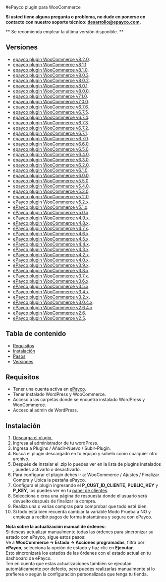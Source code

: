 #ePayco plugin para WooCommerce

**Si usted tiene alguna pregunta o problema, no dude en ponerse en contacto con nuestro soporte técnico: desarrollo@epayco.com.**

** Se recomienda emplear la última versión disponible. **

## Versiones
* [epayco plugin WooCommerce v8.2.0](https://github.com/epayco/Plugin_ePayco_WooCommerce/releases/tag/v8.2.0).
* [epayco plugin WooCommerce v8.1.1](https://github.com/epayco/Plugin_ePayco_WooCommerce/releases/tag/v8.1.1).
* [epayco plugin WooCommerce v8.1.0](https://github.com/epayco/Plugin_ePayco_WooCommerce/releases/tag/v8.1.0).
* [epayco plugin WooCommerce v8.0.3](https://github.com/epayco/Plugin_ePayco_WooCommerce/releases/tag/v8.0.3).
* [epayco plugin WooCommerce v8.0.2](https://github.com/epayco/Plugin_ePayco_WooCommerce/releases/tag/v8.0.2).
* [epayco plugin WooCommerce v8.0.1](https://github.com/epayco/Plugin_ePayco_WooCommerce/releases/tag/v8.0.1).
* [epayco plugin WooCommerce v8.0.0](https://github.com/epayco/Plugin_ePayco_WooCommerce/releases/tag/v8.0.0).
* [epayco plugin WooCommerce v7.1.0](https://github.com/epayco/Plugin_ePayco_WooCommerce/releases/tag/v7.1.0).
* [epayco plugin WooCommerce v7.0.0](https://github.com/epayco/Plugin_ePayco_WooCommerce/releases/tag/v7.0.0).
* [epayco plugin WooCommerce v6.7.6](https://github.com/epayco/Plugin_ePayco_WooCommerce/releases/tag/v6.7.6).
* [epayco plugin WooCommerce v6.7.5](https://github.com/epayco/Plugin_ePayco_WooCommerce/releases/tag/v6.7.5).
* [epayco plugin WooCommerce v6.7.4](https://github.com/epayco/Plugin_ePayco_WooCommerce/releases/tag/v6.7.4).
* [epayco plugin WooCommerce v6.7.3](https://github.com/epayco/Plugin_ePayco_WooCommerce/releases/tag/v6.7.3).
* [epayco plugin WooCommerce v6.7.2](https://github.com/epayco/Plugin_ePayco_WooCommerce/releases/tag/v6.7.2).
* [epayco plugin WooCommerce v6.7.1](https://github.com/epayco/Plugin_ePayco_WooCommerce/releases/tag/v6.7.1).
* [epayco plugin WooCommerce v6.7.0](https://github.com/epayco/Plugin_ePayco_WooCommerce/releases/tag/v6.7.0).
* [epayco plugin WooCommerce v6.6.0](https://github.com/epayco/Plugin_ePayco_WooCommerce/releases/tag/V6.6.0).
* [epayco plugin WooCommerce v6.5.0](https://github.com/epayco/Plugin_ePayco_WooCommerce/releases/tag/V6.5.0).
* [epayco plugin WooCommerce v6.4.0](https://github.com/epayco/Plugin_ePayco_WooCommerce/releases/tag/V6.4.0).
* [epayco plugin WooCommerce v6.3.0](https://github.com/epayco/Plugin_ePayco_WooCommerce/releases/tag/V6.3.0).
* [epayco plugin WooCommerce v6.2.0](https://github.com/epayco/Plugin_ePayco_WooCommerce/releases/tag/V6.2.0).
* [epayco plugin WooCommerce v6.1.0](https://github.com/epayco/Plugin_ePayco_WooCommerce/releases/tag/V6.1.0).
* [epayco plugin WooCommerce v6.0.0](https://github.com/epayco/Plugin_ePayco_WooCommerce/releases/tag/V6.0.0).
* [epayco plugin WooCommerce v5.5.0](https://github.com/epayco/Plugin_ePayco_WooCommerce/releases/tag/V5.5.0).
* [epayco plugin WooCommerce v5.4.0](https://github.com/epayco/Plugin_ePayco_WooCommerce/releases/tag/V5.4.0).
* [epayco plugin WooCommerce v5.3.0](https://github.com/epayco/Plugin_ePayco_WooCommerce/releases/tag/V5.3.0).
* [epayco plugin WooCommerce v5.2.0](https://github.com/epayco/Plugin_ePayco_WooCommerce/releases/tag/v5.2.0).
* [ePayco plugin WooCommerce v5.2.x](https://github.com/epayco/Plugin_ePayco_WooCommerce/releases/tag/V5.2.x).
* [ePayco plugin WooCommerce v5.1.x](https://github.com/epayco/Plugin_ePayco_WooCommerce/releases/tag/V5.1.X).
* [ePayco plugin WooCommerce v5.0.x](https://github.com/epayco/Plugin_ePayco_WooCommerce/releases/tag/V5.0.X).
* [ePayco plugin WooCommerce v4.9.x](https://github.com/epayco/Plugin_ePayco_WooCommerce/releases/tag/V4.9.x).
* [ePayco plugin WooCommerce v4.8.x](https://github.com/epayco/Plugin_ePayco_WooCommerce/releases/tag/V4.8.X).
* [ePayco plugin WooCommerce v4.7.x](https://github.com/epayco/Plugin_ePayco_WooCommerce/releases/tag/V.4.7).
* [ePayco plugin WooCommerce v4.6.x](https://github.com/epayco/Plugin_ePayco_WooCommerce/releases/tag/V4.6.x).
* [ePayco plugin WooCommerce v4.5.x](https://github.com/epayco/Plugin_ePayco_WooCommerce/releases/tag/V4.5.x).
* [ePayco plugin WooCommerce v4.4.x](https://github.com/epayco/Plugin_ePayco_WooCommerce/releases/tag/V4.4.x).
* [ePayco plugin WooCommerce v4.3.x](https://github.com/epayco/Plugin_ePayco_WooCommerce/releases/tag/V4.3.x).
* [ePayco plugin WooCommerce v4.2.x](https://github.com/epayco/Plugin_ePayco_WooCommerce/releases/tag/V4.2.x).
* [ePayco plugin WooCommerce v4.0.x](https://github.com/epayco/Plugin_ePayco_WooCommerce/releases/tag/V4.0.x).
* [ePayco plugin WooCommerce v3.9.x](https://github.com/epayco/Plugin_ePayco_WooCommerce/releases/tag/v3.9.x).
* [ePayco plugin WooCommerce v3.8.x](https://github.com/epayco/Plugin_ePayco_WooCommerce/releases/tag/3.8.x).
* [ePayco plugin WooCommerce v3.7.x](https://github.com/epayco/Plugin_ePayco_WooCommerce/releases/tag/3.7.0).
* [ePayco plugin WooCommerce v3.6.x](https://github.com/epayco/Plugin_ePayco_WooCommerce/releases/tag/3.6.5).
* [ePayco plugin WooCommerce v3.5.x](https://github.com/epayco/Plugin_ePayco_WooCommerce/releases/tag/3.5.3).
* [ePayco plugin WooCommerce v3.4.x](https://github.com/epayco/Plugin_ePayco_WooCommerce/releases/tag/3.4.2).
* [ePayco plugin WooCommerce v3.2.x](https://github.com/epayco/Plugin_ePayco_WooCommerce/releases/tag/3.2.1).
* [ePayco plugin WooCommerce v3.0.4.x](https://github.com/epayco/Plugin_ePayco_WooCommerce/releases/tag/3.0.4.x).
* [ePayco plugin WooCommerce v2.6.4.x](https://github.com/epayco/Plugin_ePayco_WooCommerce/releases/tag/2.6.4.x).
* [ePayco plugin WooCommerce v2.6](https://github.com/epayco/Plugin_ePayco_WooCommerce/releases/tag/2.6).
* [ePayco plugin WooCommerce v2.5](https://github.com/epayco/Plugin_ePayco_WooCommerce/releases/tag/v2.5.x).


## Tabla de contenido

* [Requisitos](#requisitos)
* [Instalación](#instalación)
* [Pasos](#pasos)
* [Versiones](#versiones)

## Requisitos

* Tener una cuenta activa en [ePayco](https://pagaycobra.com).
* Tener instalado WordPress y WooCommerce.
* Acceso a las carpetas donde se encuetra instalado WordPress y WooCommerce.
* Acceso al admin de WordPress.

## Instalación

1. [Descarga el plugin.](https://github.com/epayco/Plugin_ePayco_WooCommerce#versiones)
2. Ingresa al administrador de tu wordPress.
3. Ingresa a Plugins / Añadir-Nuevo / Subir-Plugin. 
4. Busca el plugin descargado en tu equipo y súbelo como cualquier otro archivo.
5. Después de instalar el .zip lo puedes ver en la lista de plugins instalados , puedes activarlo o desactivarlo.
6. Para configurar el plugin debes ir a: WooCommerce / Ajustes / Finalizar Compra y Ubica la pestaña ePayco.
7. Configura el plugin ingresando el **P_CUST_ID_CLIENTE**, **PUBLIC_KEY** y **P_KEY**, los puedes ver en tu [panel de clientes](https://dashboard.epayco.co/login).
8. Selecciona o crea una página de respuesta donde el usuario será devuelto después de finalizar la compra.
9. Realiza una o varias compras para comprobar que todo esté bien.
10. Si todo está bien recuerda cambiar la variable Modo Prueba a NO y empieza a recibir pagos de forma instantánea y segura con ePayco.

**Nota sobre la actualización manual de órdenes:**  
Si deseas actualizar manualmente todas las órdenes para sincronizar su estado con ePayco, sigue estos pasos:  
Ve a **WooCommerce → Estado → Acciones programadas**, filtra por **ePayco**, selecciona la opción de estado y haz clic en **Ejecutar**.  
Esto sincronizará los estados de las órdenes con el estado actual en tu dashboard de ePayco.  
Ten en cuenta que estas actualizaciones también se ejecutan automáticamente por defecto, pero puedes realizarlas manualmente si lo prefieres o según la configuración personalizada que tenga tu tienda.